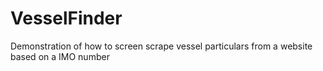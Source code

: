 # VesselFinder
Demonstration of how to screen scrape vessel particulars from a website based on a IMO number
